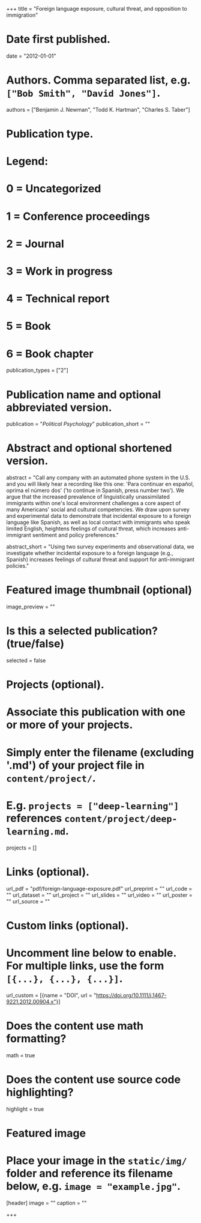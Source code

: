 +++
title = "Foreign language exposure, cultural threat, and opposition to immigration"

# Date first published.
date = "2012-01-01"

# Authors. Comma separated list, e.g. `["Bob Smith", "David Jones"]`.
authors = ["Benjamin J. Newman", "Todd K. Hartman", "Charles S. Taber"]

# Publication type.
# Legend:
# 0 = Uncategorized
# 1 = Conference proceedings
# 2 = Journal
# 3 = Work in progress
# 4 = Technical report
# 5 = Book
# 6 = Book chapter
publication_types = ["2"]

# Publication name and optional abbreviated version.
publication = "*Political Psychology*"
publication_short = ""

# Abstract and optional shortened version.
abstract = "Call any company with an automated phone system in the U.S. and you will likely hear a recording like this one: 'Para continuar en español, oprima el número dos' ('to continue in Spanish, press number two'). We argue that the increased prevalence of linguistically unassimilated immigrants within one's local environment challenges a core aspect of many Americans' social and cultural competencies. We draw upon survey and experimental data to demonstrate that incidental exposure to a foreign language like Spanish, as well as local contact with immigrants who speak limited English, heightens feelings of cultural threat, which increases anti-immigrant sentiment and policy preferences."

abstract_short = "Using two survey experiments and observational data, we investigate whether incidental exposure to a foreign language (e.g., Spanish) increases feelings of cultural threat and support for anti-immigrant policies."

# Featured image thumbnail (optional)
image_preview = ""

# Is this a selected publication? (true/false)
selected = false

# Projects (optional).
#   Associate this publication with one or more of your projects.
#   Simply enter the filename (excluding '.md') of your project file in `content/project/`.
#   E.g. `projects = ["deep-learning"]` references `content/project/deep-learning.md`.
projects = []

# Links (optional).
url_pdf = "pdf/foreign-language-exposure.pdf"
url_preprint = ""
url_code = ""
url_dataset = ""
url_project = ""
url_slides = ""
url_video = ""
url_poster = ""
url_source = ""

# Custom links (optional).
#   Uncomment line below to enable. For multiple links, use the form `[{...}, {...}, {...}]`.
url_custom = [{name = "DOI", url = "https://doi.org/10.1111/j.1467-9221.2012.00904.x"}]

# Does the content use math formatting?
math = true

# Does the content use source code highlighting?
highlight = true

# Featured image
# Place your image in the `static/img/` folder and reference its filename below, e.g. `image = "example.jpg"`.
[header]
image = ""
caption = ""

+++
